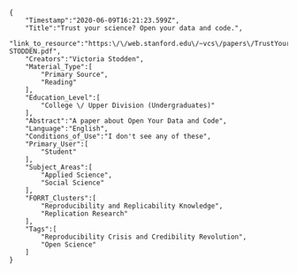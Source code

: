 
    {
        "Timestamp":"2020-06-09T16:21:23.599Z",
        "Title":"Trust your science? Open your data and code.",
        "link_to_resource":"https:\/\/web.stanford.edu\/~vcs\/papers\/TrustYourScience-STODDEN.pdf",
        "Creators":"Victoria Stodden",
        "Material_Type":[
            "Primary Source",
            "Reading"
        ],
        "Education_Level":[
            "College \/ Upper Division (Undergraduates)"
        ],
        "Abstract":"A paper about Open Your Data and Code",
        "Language":"English",
        "Conditions_of_Use":"I don't see any of these",
        "Primary_User":[
            "Student"
        ],
        "Subject_Areas":[
            "Applied Science",
            "Social Science"
        ],
        "FORRT_Clusters":[
            "Reproducibility and Replicability Knowledge",
            "Replication Research"
        ],
        "Tags":[
            "Reproducibility Crisis and Credibility Revolution",
            "Open Science"
        ]
    }
